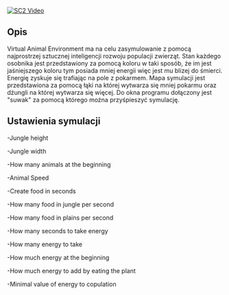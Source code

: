[![SC2 Video](http://img.youtube.com/vi/LQ88e4SV3NA/0.jpg)](https://www.youtube.com/watch?v=LQ88e4SV3NA)


## Opis
Virtual Animal Environment ma na celu zasymulowanie z pomocą najprostrzej sztucznej inteligencji rozwoju populacji zwierząt.
Stan każdego osobnika jest przedstawiony za pomocą koloru w taki sposób, że im jest jaśniejszego koloru tym posiada mniej energii więc jest mu blizej do śmierci. 
Energię zyskuje się trafiając na pole z pokarmem.
Mapa symulacji jest przedstawiona za pomocą łąki na której wytwarza się mniej pokarmu oraz dżungli na której wytwarza się więcej.
Do okna programu dołączony jest "suwak" za pomocą którego można przyśpieszyć symulację.
## Ustawienia symulacji
-Jungle height

-Jungle width

-How many animals at the beginning   

-Animal Speed

-Create food in seconds

-How many food in jungle per second

-How many food in plains per second

-How many seconds to take energy

-How many energy to take

-How much energy at the beginning

-How much energy to add by eating the plant

-Minimal value of energy to copulation
